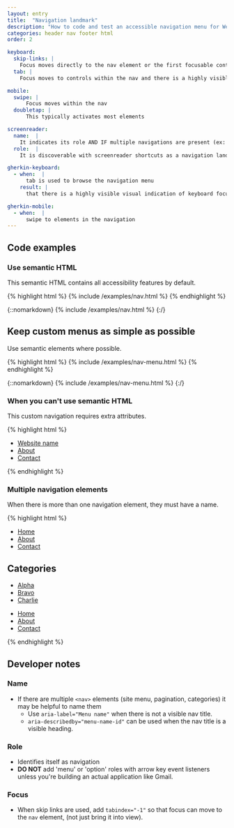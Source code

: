 ```yaml
---
layout: entry
title:  "Navigation landmark"
description: "How to code and test an accessible navigation menu for Web"
categories: header nav footer html
order: 2

keyboard:
  skip-links: |
    Focus moves directly to the nav element or the first focusable control in the nav
  tab: |
    Focus moves to controls within the nav and there is a highly visible visual indication of keyboard focus

mobile:
  swipe: |
      Focus moves within the nav
  doubletap: |
      This typically activates most elements

screenreader:
  name:  |
    It indicates its role AND IF multiple navigations are present (ex: Main navigation, Site map, Breadcrumbs), the name of the navigation
  role:  |
    It is discoverable with screenreader shortcuts as a navigation landmark

gherkin-keyboard: 
  - when:  |
      tab is used to browse the navigation menu
    result: |
      that there is a highly visible visual indication of keyboard focus on interactive controls within the navigation region

gherkin-mobile:
  - when:  |
      swipe to elements in the navigation
---
```


## Code examples

### Use semantic HTML

This semantic HTML contains all accessibility features by default.

{% highlight html %}
{% include /examples/nav.html %}
{% endhighlight %}

{::nomarkdown}
{% include /examples/nav.html %}
{:/}

## Keep custom menus as simple as possible

Use semantic elements where possible.

{% highlight html %}
{% include /examples/nav-menu.html %}
{% endhighlight %}

{::nomarkdown}
{% include /examples/nav-menu.html %}
{:/}

### When you can't use semantic HTML

This custom navigation requires extra attributes.

{% highlight html %}
<div role="navigation">
  <ul>
    <li><a href="/">Website name</a></li>
    <li><a href="/about/">About</a></li>
    <li><a href="/contact/">Contact</a></li>
  <ul/>
</div>
{% endhighlight %}

### Multiple navigation elements

When there is more than one navigation element, they must have a name.

{% highlight html %}
<nav tabindex="-1" id="nav" aria-label="Main">
  <ul>
    <li><a href="/">Home</a></li>
    <li><a href="/about/">About</a></li>
    <li><a href="/contact/">Contact</a></li>
  <ul/>
</nav>

<h2 id="cat-heading">Categories</h2>
<nav id="cat-nav" aria-labelledby="#cat-heading">
  <ul>
    <li><a href="/alpha/">Alpha</a></li>
    <li><a href="/bravo/">Bravo</a></li>
    <li><a href="/charlie/">Charlie</a></li>
  <ul/>
</nav>

<footer>
  <nav aria-label="Site map">
    <ul>
      <li><a href="/">Home</a></li>
      <li><a href="/about/">About</a></li>
      <li><a href="/contact/">Contact</a></li>
    <ul/>
  </nav>
</footer>


{% endhighlight %}


## Developer notes

### Name
- If there are multiple `<nav>` elements (site menu, pagination, categories) it may be helpful to name them
  - Use `aria-label="Menu name"` when there is not a visible nav title.
  - `aria-describedby="menu-name-id"` can be used when the nav title is a visible heading.
  
### Role

- Identifies itself as navigation
- **DO NOT** add 'menu' or 'option' roles with arrow key event listeners unless you're building an actual application like Gmail.

### Focus

- When skip links are used, add `tabindex="-1"` so that focus can move to the `nav` element, (not just bring it into view).


